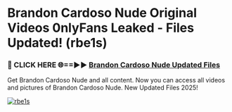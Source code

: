 # Brandon Cardoso Nude Original Videos 0nlyFans Leaked - Files Updated! (rbe1s)

<h3>🔴 CLICK HERE 🌐==►► <a href="https://tinyurl.com/4mcuefdz" rel="nofollow">Brandon Cardoso Nude Updated Files</a></h3>

Get Brandon Cardoso Nude and all content. Now you can access all videos and pictures of Brandon Cardoso Nude. New Updated Files 2025!

[![rbe1s](https://i.imgur.com/StAQSOY.gif)](https://tinyurl.com/4mcuefdz)
